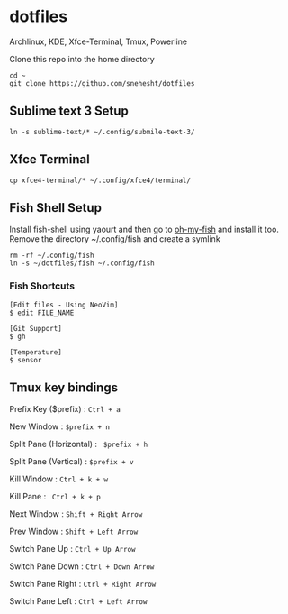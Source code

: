 # dotfiles
Archlinux, KDE, Xfce-Terminal, Tmux, Powerline

Clone this repo into the home directory
```
cd ~
git clone https://github.com/snehesht/dotfiles
```

## Sublime text 3 Setup
``` ln -s sublime-text/* ~/.config/submile-text-3/ ```

## Xfce Terminal
``` cp xfce4-terminal/* ~/.config/xfce4/terminal/ ```

## Fish Shell Setup
Install fish-shell using yaourt and then go to [oh-my-fish](https://github.com/oh-my-fish/oh-my-fish) and install it too.
Remove the directory ~/.config/fish and create a symlink

```
rm -rf ~/.config/fish
ln -s ~/dotfiles/fish ~/.config/fish
```
### Fish Shortcuts


```
[Edit files - Using NeoVim]
$ edit FILE_NAME

[Git Support]
$ gh

[Temperature]
$ sensor
```


## Tmux key bindings

Prefix Key ($prefix)	: `	Ctrl + a `

New Window : 		           	`$prefix + n`

Split Pane (Horizontal) : `	$prefix + h`

Split Pane (Vertical) :   	`$prefix + v`

Kill Window : 		        	`Ctrl + k + w`

Kill Pane : 			         ` Ctrl + k + p`

Next Window : 		        	`Shift + Right Arrow`

Prev Window : 		        	`Shift + Left Arrow`

Switch Pane Up : 		`Ctrl + Up Arrow`

Switch Pane Down : 		`Ctrl + Down Arrow`

Switch Pane Right : 		`Ctrl + Right Arrow`

Switch Pane Left : 		`Ctrl + Left Arrow`


